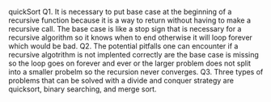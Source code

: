 quickSort
Q1. It is necessary to put base case at the beginning of a recursive function because it is a way to return without having to make a recursive call. The base case is like a stop sign that is necessary for a recursive algorithm so it knows when to end otherwise it will loop forever which would be bad.
Q2. The potential pitfalls one can encounter if a recursive algotrithm is not implented correctly are the base case is missing so the loop goes on forever and ever or the larger problem does not split into a smaller probelm so the recursion never converges.
Q3. Three types of problems that can be solved with a divide and conquer strategy are quicksort, binary searching, and merge sort.

